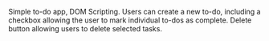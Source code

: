 Simple to-do app, DOM Scripting.
Users can create a new to-do, including a checkbox allowing the user to mark individual to-dos as complete.
Delete button allowing users to delete selected tasks. 
